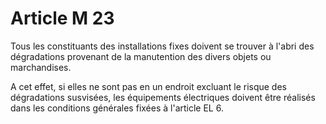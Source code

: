 # Article M 23

Tous les constituants des installations fixes doivent se trouver à l'abri des dégradations provenant de la manutention des divers objets ou marchandises.

A cet effet, si elles ne sont pas en un endroit excluant le risque des dégradations susvisées, les équipements électriques doivent être réalisés dans les conditions générales fixées à l'article EL 6.
